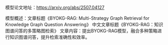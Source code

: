 模型论文地址：https://arxiv.org/abs/2507.04127

模型概述：文章标题《BYOKG-RAG: Multi-Strategy Graph Retrieval for Knowledge Graph Question Answering》
中文文章标题《BYOKG-RAG：知识图谱问答的多策略图检索》
文章内容：提出BYOKG-RAG模型，融合多种策略进行知识图谱问答，提升检索准确性和效率。
